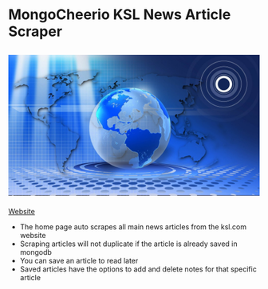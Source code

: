 # MongoCheerio KSL News Article Scraper

![ProjectImage](/public/assets/images/kslscraper.jpg)
----
[Website](https://mongoch.herokuapp.com/)

* The home page auto scrapes all main news articles from the ksl.com website
* Scraping articles will not duplicate if the article is already saved in mongodb
* You can save an article to read later
* Saved articles have the options to add and delete notes for that specific article
